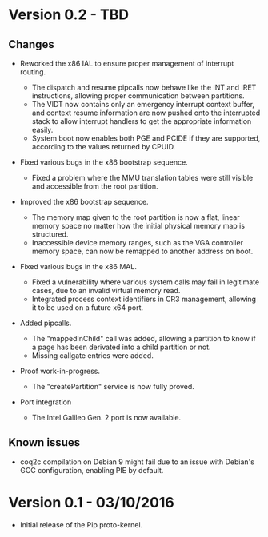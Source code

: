 # Version 0.2 - TBD
## Changes

- Reworked the x86 IAL to ensure proper management of interrupt routing. 
	- The dispatch and resume pipcalls now behave like the INT and IRET instructions, allowing proper communication between partitions.
	- The VIDT now contains only an emergency interrupt context buffer, and context resume information are now pushed onto the interrupted stack to allow interrupt handlers to get the appropriate information easily.
	- System boot now enables both PGE and PCIDE if they are supported, according to the values returned by CPUID.

- Fixed various bugs in the x86 bootstrap sequence.
	- Fixed a problem where the MMU translation tables were still visible and accessible from the root partition.

- Improved the x86 bootstrap sequence.
	- The memory map given to the root partition is now a flat, linear memory space no matter how the initial physical memory map is structured.
	- Inaccessible device memory ranges, such as the VGA controller memory space, can now be remapped to another address on boot.

- Fixed various bugs in the x86 MAL.
	- Fixed a vulnerability where various system calls may fail in legitimate cases, due to an invalid virtual memory read.
	- Integrated process context identifiers in CR3 management, allowing it to be used on a future x64 port.

- Added pipcalls.
	- The "mappedInChild" call was added, allowing a partition to know if a page has been derivated into a child partition or not.
	- Missing callgate entries were added.

- Proof work-in-progress.
	- The "createPartition" service is now fully proved.

- Port integration
    - The Intel Galileo Gen. 2 port is now available.

## Known issues

- coq2c compilation on Debian 9 might fail due to an issue with Debian's GCC configuration, enabling PIE by default. 

# Version 0.1 - 03/10/2016

- Initial release of the Pip proto-kernel.

